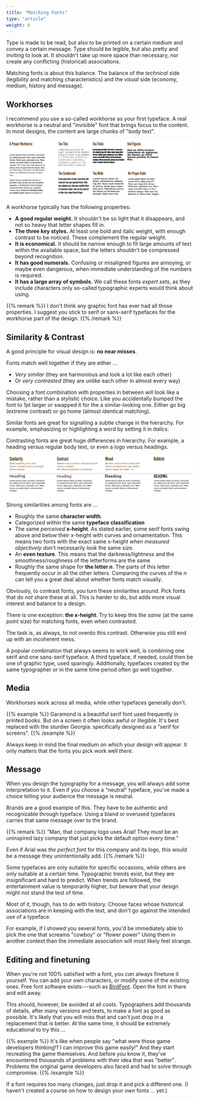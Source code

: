 ```yaml
---
title: "Matching Fonts"
type: "article"
weight: 6
---
```


Type is made to be read, but also to be printed on a certain medium and convey a certain message. Type should be legible, but also pretty and inviting to look at. It shouldn't take up more space than necessary, nor create any conflicting (historical) associations.

Matching fonts is about this balance. The balance of the _technical_ side (legibility and matching characteristics) and the _visual_ side (economy, medium, history and message).

## Workhorses

I recommend you use a so-called *workhorse* as your first typeface. A real workhorse is a neutral and "invisible" font that brings focus to the content. In most designs, the content are large chunks of "body text".

![Example of a workhorse font. And fonts that miss one of the key qualities.](TypographyWorkhorses.webp)

A workhorse typically has the following properties:

-   **A good regular weight.** It shouldn't be so light that it disappears, and not so heavy that letter shapes fill in.
-   **The three key styles.** At least one bold and italic weight, with enough contrast to be
    noticed. These complement the regular weight.
-   **It is economical.** It should be narrow enough to fit large amounts of text within the available space, but the letters shouldn't be compressed beyond recognition.
-   **It has good numerals.** Confusing or misaligned figures are annoying, or maybe even dangerous, when immediate understanding of the numbers is required.
-   **It has a large array of symbols.** We call these fonts *expert sets*, as they include characters only so-called typographic experts would think about using.

{{% remark %}}
I don't think any graphic font has ever had all those properties. I suggest you stick to serif or sans-serif typefaces for the workhorse part of the design.
{{% /remark %}}

## Similarity & Contrast

A good principle for visual design is: **no near misses**. 

Fonts match well together if they are either ... 

* *Very similar* (they are harmonious and look a lot like each other) 
* Or *very contrasted* (they are unlike each other in almost every way)

Choosing a font combination with properties in between will look like a mistake, rather than a stylistic choice. Like you accidentally bumped the font to 1pt larger or swapped it for the a similar-looking one. Either go big (extreme contrast) or go home (almost identical matching).

Similar fonts are great for signalling a subtle change in the hierarchy. For example, emphasizing or highlighting a word by setting it in *italics*. 

Contrasting fonts are great huge differences in hierarchy. For example, a heading versus regular body text, or even a logo versus headings.

![Examples of creating similarity and contrast between fonts.](TypographyTypefacesSimilarityContrast.webp)

Strong similarities among fonts are ...

-   Roughly the same **character width**.
-   Categorized within the same **typeface classification**
-   The same *perceived* **x-height**. As stated earlier, some serif fonts swing above and below their x-height with curves and ornamentation. This means two fonts with the exact same x-height _when measured objectively_ don't necessarily _look_ the same size.
-   An **even texture**. This means that the darkness/lightness and the smoothness/roughness of the letterforms are the same
-   Roughly the same shape for **the letter *n***. The parts of this letter frequently occur in all the other letters. Comparing the curves of the *n* can tell you a great deal about whether fonts match visually.

Obviously, to contrast fonts, you turn these similarities around. Pick fonts that do _not_ share these at all. This is harder to do, but adds more visual interest and balance to a design. 

There is one exception: **the x-height**. Try to keep this the _same_ (at the same point size) for matching fonts, even when contrasted.

The task is, as always, to not overdo this contrast. Otherwise you still end up with an incoherent mess.

A popular combination that always seems to work well, is combining one serif and one sans-serif typeface. A third typeface, if needed, could then be one of graphic type, used sparingly. Additionally, typefaces created by the same typographer or in the same time period often go well together.

## Media

Workhorses work across all media, while other typefaces generally don't. 

{{% example %}}
Garamond is a beautiful serif font used frequently in printed books. But on a screen it often looks awful or illegible. It's best replaced with the sturdier Georgia: specifically designed as a "serif for screens".
{{% /example %}} 

Always keep in mind the final medium on which your design will appear. It only matters that the fonts you pick work well _there_.

## Message

When you design the typography for a message, you will always add some interpretation to it. Even if you choose a "neutral" typeface, you've made a choice telling your audience the message is neutral. 

Brands are a good example of this. They have to be authentic and recognizable through typeface. Using a bland or overused typefaces carries that same message over to the brand.

{{% remark %}}
"Man, that company logo uses Arial! They must be an uninspired lazy company that just picks the default option every time."

Even if Arial was _the perfect font_ for this company and its logo, this would be a message they unintentionally add.
{{% /remark %}}

Some typefaces are only suitable for specific occasions, while others are only suitable at a certain time. Typographic trends exist, but they are insignificant and hard to predict. When trends are followed, the entertainment value is temporarily higher, but beware that your design might not stand the test of time.

Most of it, though, has to do with history. Choose faces whose historical associations are in keeping with the text, and don't go against the intended use of a typeface. 

For example, if I showed you several fonts, you'd be immediately able to pick the one that screams "cowboy" or "flower power" Using them in another context than the immediate association will most likely feel strange.

## Editing and finetuning

When you're not 100% satisfied with a font, you *can* always finetune it yourself. You can add your own characters, or modify some of the existing ones. Free font software exists---such as [BirdFont](https://birdfont.org/). Open the font in there and edit away.

This should, however, be avoided at all costs. Typographers add thousands of details, after many versions and tests, to make a font as good as possible. It's likely that you will miss that and can't just drop in a replacement that is better. At the same time, it should be extremely educational to try this ...

{{% example %}}
It's like when people say "what were those game developers thinking!? I can improve this game easily!" And they start recreating the game themselves. And before you know it, they've encountered thousands of problems with their idea that was "better". Problems the original game developers also faced and had to solve through compromise.
{{% /example %}}

If a font requires too many changes, just drop it and pick a different one. (I haven't created a course on how to design your own fonts ... yet.)